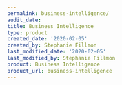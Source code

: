 ```yaml
---
permalink: business-intelligence/
audit_date:
title: Business Intelligence
type: product
created_date: '2020-02-05'
created_by: Stephanie Fillmon
last_modified_date: '2020-02-05'
last_modified_by: Stephanie Fillmon
product: Business Intelligence
product_url: business-intelligence
---
```

